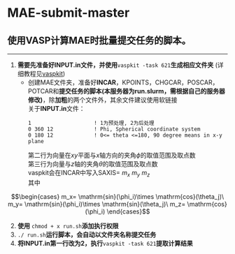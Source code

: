 # MAE-submit-master
## 使用VASP计算MAE时批量提交任务的脚本。
***
1. **需要先准备好INPUT.in文件，并使用**```vaspkit -task 621```**生成相应文件夹** (详细教程见[vaspkit](https://mp.weixin.qq.com/s/IWjShP26k90q-2GJ429vYA))
    - 创建MAE文件夹，准备好**INCAR**，KPOINTS，CHGCAR，POSCAR，POTCAR和**提交任务的脚本(本服务器为run.slurm，需根据自己的服务器修改)**，除**加粗**的两个文件外，其余文件建议使用软链接 \
      关于**INPUT.in**文件：
      ```shell
      1                    ! 1为预处理, 2为后处理 
      0 360 12             ! Phi, Spherical coordinate system 
      0 180 12             ! 0<= theta <=180, 90 degree means in x-y plane
      ```
      第二行为向量在$`xy`$平面与$`x`$轴方向的夹角$`\phi`$的取值范围及取点数 \
      第三行为向量与$`z`$轴的夹角$`\theta`$的取值范围及取点数 \
      vaspkit会在INCAR中写入$`\mathrm{SAXIS}= \ m_x\ m_y\ m_z`$ \
      其中
```math
\begin{cases}
m_x= \mathrm{sin}(\phi_i)\times \mathrm{cos}(\theta_j)\
m_y= \mathrm{sin}(\phi_i)\times \mathrm{sin}(\theta_j)\
m_z= \mathrm{cos}(\phi_i)
\end{cases}
```
2. **使用** ``` chmod + x run.sh ```**添加执行权限**
3. ``` ./ run.sh ```**运行脚本，会自动以文件夹名称提交任务**
4. **将INPUT.in第一行改为2，执行**```vaspkit -task 621```**提取计算结果**
